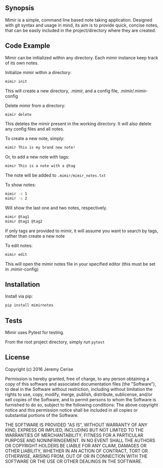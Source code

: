 ## Synopsis

Mimir is a simple, command line based note taking application. Designed with git syntax and usage in mind, its aim is to
provide quick, concise notes, that can be easily included in the project/directory where they are created.

## Code Example

Mimir can be initialized within any directory. Each mimir instance keep track of its own notes.

Initialize mimir within a directory:
```bash
mimir init
```

This will create a new directory, .mimir, and a config file, .mimir/.mimir-config

Delete mimir from a directory:
```bash
mimir delete
```

This deletes the mimir present in the working directory. It will also delete any config files and all notes.

To create a new note, simply:
```bash
mimir This is my brand new note!
```

Or, to add a new note with tags:
```bash
mimir This is a note with a @tag
```

The note will be added to `.mimir/mimir_notes.txt`

To show notes:
```bash
mimir -s 1
mimir -s 2
```
Will show the last one and two notes, respectively.

```bash
mimir @tag1
mimir @tag1 @tag2
```
If only tags are provided to mimir, it will assume you want to search by tags, rather than create a new note

To edit notes:
```bash
mimir edit
```
This will open the mimir notes file in your specified editor (this must be set in .mimir-config)

## Installation

Install via pip:
```bash
pip install mimirnotes
```

## Tests

Mimir uses Pytest for testing.

From the root project directory, simply run `pytest`

## License

Copyright (c) 2016 Jeremy Cerise

Permission is hereby granted, free of charge, to any person obtaining
a copy of this software and associated documentation files (the
"Software"), to deal in the Software without restriction, including
without limitation the rights to use, copy, modify, merge, publish,
distribute, sublicense, and/or sell copies of the Software, and to
permit persons to whom the Software is furnished to do so, subject to
the following conditions:
The above copyright notice and this permission notice shall be
included in all copies or substantial portions of the Software.

THE SOFTWARE IS PROVIDED "AS IS", WITHOUT WARRANTY OF ANY KIND,
EXPRESS OR IMPLIED, INCLUDING BUT NOT LIMITED TO THE WARRANTIES OF
MERCHANTABILITY, FITNESS FOR A PARTICULAR PURPOSE AND
NONINFRINGEMENT. IN NO EVENT SHALL THE AUTHORS OR COPYRIGHT HOLDERS BE
LIABLE FOR ANY CLAIM, DAMAGES OR OTHER LIABILITY, WHETHER IN AN ACTION
OF CONTRACT, TORT OR OTHERWISE, ARISING FROM, OUT OF OR IN CONNECTION
WITH THE SOFTWARE OR THE USE OR OTHER DEALINGS IN THE SOFTWARE.
